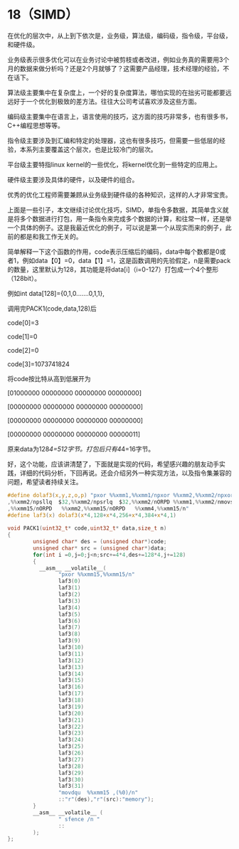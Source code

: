 # 18（SIMD）


在优化的层次中，从上到下依次是，业务级，算法级，编码级，指令级，平台级，和硬件级。

业务级表示很多优化可以在业务讨论中被剪枝或者改进，例如业务真的需要用3个月的数据来做分析吗？还是2个月就够了？这需要产品经理，技术经理的经验，不在话下。

算法级主要集中在复杂度上，一个好的复杂度算法，哪怕实现的在拙劣可能都要远远好于一个优化到极致的差方法。往往大公司考试喜欢涉及这些方面。

编码级主要集中在语言上，语言使用的技巧，这方面的技巧非常多，也有很多书，C++编程思想等等。

指令级主要涉及到汇编和特定的处理器，这也有很多技巧，但需要一些低层的经验，本系列主要覆盖这个层次，也是比较冷门的层次。

平台级主要特指linux kernel的一些优化，将kernel优化到一些特定的应用上。

硬件级主要涉及具体的硬件，以及硬件的组合。

优秀的优化工程师需要兼顾从业务级到硬件级的各种知识，这样的人才非常宝贵。



上面是一些引子，本文继续讨论优化技巧，SIMD，单指令多数据，其简单含义就是将多个数据进行打包，用一条指令来完成多个数据的计算，和往常一样，还是举一个具体的例子。这是我最近优化的例子，可以说是第一个从现实而来的例子，此前的都是和我工作无关的。

简单解释一下这个函数的作用，code表示压缩后的编码，data中每个数都是0或者1，例如data【0】=0，data【1】=1，这是函数调用的先验假定，n是需要pack的数量，这里默认为128，其功能是将data[i]（i=0-127）打包成一个4个整形（128bit）。

例如int data[128]={0,1,0.......0,1,1},

调用完PACK1(code,data,128)后

code[0]=3

code[1]=0

code[2]=0

code[3]=1073741824

将code按比特从高到低展开为

[01000000 00000000 00000000 00000000]

[00000000 00000000 00000000 00000000]

[00000000 00000000 00000000 00000000]

[00000000 00000000 00000000 00000011]

原来data为128*4=512字节。打包后只有4*4=16字节。

好，这个功能，应该讲清楚了，下面就是实现的代码，希望感兴趣的朋友动手实践，详细的代码分析，下回再说。还会介绍另外一种实现方法，以及指令集兼容的问题，希望读者持续关注。

```c
#define dolaf3(x,y,z,o,p) "pxor %%xmm1,%%xmm1/npxor %%xmm2,%%xmm2/npxor %%xmm3,%%xmm3/npxor %%xmm4,%%xmm4/nmovhpd "#x"(%1),%%xmm1/npsllq $32,%%xmm1/nmovhpd "#y"(%1)
,%%xmm2/npsllq  $32,%%xmm2/npsrlq  $32,%%xmm2/nORPD %%xmm1,%%xmm2/nmovss "#z"(%1),%%xmm3/npsllq  $32,%%xmm3/nmovss "#o"(%1),%%xmm4/nORPD  %%xmm3,%%xmm4/npslld $"#p"
,%%xmm15/nORPD   %%xmm2,%%xmm15/nORPD   %%xmm4,%%xmm15/n"
#define laf3(x) dolaf3(x*4,128+x*4,256+x*4,384+x*4,1)
 
void PACK1(uint32_t* code,uint32_t* data,size_t n)
{
        unsigned char* des = (unsigned char*)code;
        unsigned char* src = (unsigned char*)data;
        for(int i =0,j=0;j<n;src+=4*4,des+=128*4,j+=128)
        {
          __asm__ __volatile__(
                "pxor %%xmm15,%%xmm15/n"
                laf3(0)
                laf3(1)
                laf3(2)
                laf3(3)
                laf3(4)
                laf3(5)
                laf3(6)
                laf3(7)
                laf3(8)
                laf3(9)
                laf3(10)
                laf3(11)
                laf3(12)
                laf3(13)
                laf3(14)
                laf3(15)
                laf3(16)
                laf3(17)
                laf3(18)
                laf3(19)
                laf3(20)
                laf3(21)
                laf3(22)
                laf3(23)
                laf3(24)
                laf3(25)
                laf3(26)
                laf3(27)
                laf3(28)
                laf3(29)
                laf3(30)
                laf3(31)
                "movdqu  %%xmm15 ,(%0)/n"
                ::"r"(des),"r"(src):"memory");
        }
        __asm__ __volatile__ (
                " sfence /n "
                ::
        );
};
```



